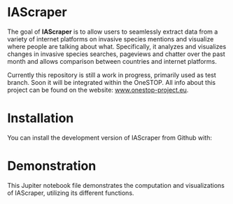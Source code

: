 # IAScraper
The goal of **IAScraper** is to allow users to seamlessly extract data from a variety of internet platforms on invasive species mentions and visualize where people are talking about what. Specifically, it analyzes and visualizes changes in invasive species searches, pageviews and chatter over the past month and allows comparison between countries and internet platforms. 

Currently this repository is still a work in progress, primarily used as test branch. Soon it will be integrated within the OneSTOP. All info about this project can be found on the website: www.onestop-project.eu. 

# Installation
You can install the development version of IAScraper from Github with:

# Demonstration
This Jupiter notebook file demonstrates the computation and visualizations of IAScraper, utilizing its different functions. 

